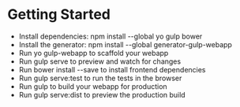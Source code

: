 # Getting Started

- Install dependencies: npm install --global yo gulp bower
- Install the generator: npm install --global generator-gulp-webapp
- Run yo gulp-webapp to scaffold your webapp
- Run gulp serve to preview and watch for changes
- Run bower install --save <package> to install frontend dependencies
- Run gulp serve:test to run the tests in the browser
- Run gulp to build your webapp for production
- Run gulp serve:dist to preview the production build
